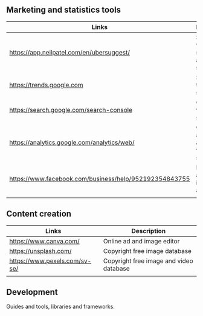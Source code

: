 
## Marketing and statistics tools


| Links | Description |
|--|--|
| https://app.neilpatel.com/en/ubersuggest/  | See search word statitics and analize seo  |
|https://trends.google.com|Search terms and statistics|
|https://search.google.com/search-console|Google website statics|
|https://analytics.google.com/analytics/web/|Google analytics, advanced website statistics|
|https://www.facebook.com/business/help/952192354843755|Facebook and instagram ads|
|  |  |
## Content creation

|Links| Description |
|--|--|
| https://www.canva.com/ | Online ad and image editor |
| https://unsplash.com/ | Copyright free image database |
| https://www.pexels.com/sv-se/ | Copyright free image and video database |
|  |  |


## Development 
Guides and tools, libraries and frameworks.
